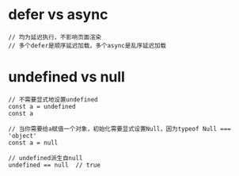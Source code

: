 # defer vs async
```
// 均为延迟执行，不影响页面渲染
// 多个defer是顺序延迟加载，多个async是乱序延迟加载
```

# undefined vs null
```
// 不需要显式地设置undefined
const a = undefined
const a

// 当你需要给a赋值一个对象，初始化需要显式设置Null，因为typeof Null === 'object'
const a = null

// undefined派生自null
undefined == null  // true
```